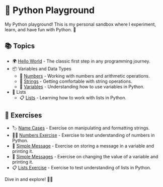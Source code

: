 # 🐍 Python Playground

My Python playground! This is my personal sandbox where I experiment, learn, and have fun with Python. 🚀

## 📚 Topics

- 🌍 [Hello World](./py-getting-started/hello_world.py) - The classic first step in any programming journey.
- 📦 Variables and Data Types
  - 🔢 [Numbers](./variables-data-types/numbers.py) - Working with numbers and arithmetic operations.
  - 🧵 [Strings](./variables-data-types/strings.py) - Getting comfortable with string operations.
  - 🔄 [Variables](./variables-data-types/variables.py) - Understanding how to use variables in Python.
- 📝 Lists
  - 📋 [Lists](./lists/lists.py) - Learning how to work with lists in Python.

## 💪 Exercises

- 🏷️ [Name Cases](./variables-data-types/name_cases.py) - Exercise on manipulating and formatting strings.
- 🏋️‍♀️ [Numbers Exercise](./variables-data-types/numbers_exercise.py) - Exercise to test understanding of numbers in Python.
- 📜 [Simple Message](./variables-data-types/simple_message.py) - Exercise on storing a message in a variable and printing it.
- 📝 [Simple Messages](./variables-data-types/simple_messages.py) - Exercise on changing the value of a variable and printing it.
- 📋 [Lists Exercise](./lists/lists_exercise.py) - Exercise to test understanding of lists in Python.


Dive in and explore! 🏊‍♀️